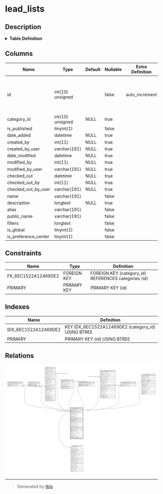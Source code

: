 # lead_lists

## Description

<details>
<summary><strong>Table Definition</strong></summary>

```sql
CREATE TABLE `lead_lists` (
  `id` int(10) unsigned NOT NULL AUTO_INCREMENT,
  `category_id` int(10) unsigned DEFAULT NULL,
  `is_published` tinyint(1) NOT NULL,
  `date_added` datetime DEFAULT NULL,
  `created_by` int(11) DEFAULT NULL,
  `created_by_user` varchar(191) COLLATE utf8mb4_unicode_ci DEFAULT NULL,
  `date_modified` datetime DEFAULT NULL,
  `modified_by` int(11) DEFAULT NULL,
  `modified_by_user` varchar(191) COLLATE utf8mb4_unicode_ci DEFAULT NULL,
  `checked_out` datetime DEFAULT NULL,
  `checked_out_by` int(11) DEFAULT NULL,
  `checked_out_by_user` varchar(191) COLLATE utf8mb4_unicode_ci DEFAULT NULL,
  `name` varchar(191) COLLATE utf8mb4_unicode_ci NOT NULL,
  `description` longtext COLLATE utf8mb4_unicode_ci DEFAULT NULL,
  `alias` varchar(191) COLLATE utf8mb4_unicode_ci NOT NULL,
  `public_name` varchar(191) COLLATE utf8mb4_unicode_ci NOT NULL,
  `filters` longtext COLLATE utf8mb4_unicode_ci NOT NULL COMMENT '(DC2Type:array)',
  `is_global` tinyint(1) NOT NULL,
  `is_preference_center` tinyint(1) NOT NULL,
  PRIMARY KEY (`id`),
  KEY `IDX_6EC1522A12469DE2` (`category_id`),
  CONSTRAINT `FK_6EC1522A12469DE2` FOREIGN KEY (`category_id`) REFERENCES `categories` (`id`) ON DELETE SET NULL
) ENGINE=InnoDB DEFAULT CHARSET=utf8mb4 COLLATE=utf8mb4_unicode_ci ROW_FORMAT=DYNAMIC
```

</details>

## Columns

| Name | Type | Default | Nullable | Extra Definition | Children | Parents | Comment |
| ---- | ---- | ------- | -------- | --------------- | -------- | ------- | ------- |
| id | int(10) unsigned |  | false | auto_increment | [campaign_leadlist_xref](campaign_leadlist_xref.md) [email_list_xref](email_list_xref.md) [email_stats](email_stats.md) [lead_lists_leads](lead_lists_leads.md) [push_notification_list_xref](push_notification_list_xref.md) [push_notification_stats](push_notification_stats.md) [sms_message_list_xref](sms_message_list_xref.md) [sms_message_stats](sms_message_stats.md) |  |  |
| category_id | int(10) unsigned | NULL | true |  |  | [categories](categories.md) |  |
| is_published | tinyint(1) |  | false |  |  |  |  |
| date_added | datetime | NULL | true |  |  |  |  |
| created_by | int(11) | NULL | true |  |  |  |  |
| created_by_user | varchar(191) | NULL | true |  |  |  |  |
| date_modified | datetime | NULL | true |  |  |  |  |
| modified_by | int(11) | NULL | true |  |  |  |  |
| modified_by_user | varchar(191) | NULL | true |  |  |  |  |
| checked_out | datetime | NULL | true |  |  |  |  |
| checked_out_by | int(11) | NULL | true |  |  |  |  |
| checked_out_by_user | varchar(191) | NULL | true |  |  |  |  |
| name | varchar(191) |  | false |  |  |  |  |
| description | longtext | NULL | true |  |  |  |  |
| alias | varchar(191) |  | false |  |  |  |  |
| public_name | varchar(191) |  | false |  |  |  |  |
| filters | longtext |  | false |  |  |  | (DC2Type:array) |
| is_global | tinyint(1) |  | false |  |  |  |  |
| is_preference_center | tinyint(1) |  | false |  |  |  |  |

## Constraints

| Name | Type | Definition |
| ---- | ---- | ---------- |
| FK_6EC1522A12469DE2 | FOREIGN KEY | FOREIGN KEY (category_id) REFERENCES categories (id) |
| PRIMARY | PRIMARY KEY | PRIMARY KEY (id) |

## Indexes

| Name | Definition |
| ---- | ---------- |
| IDX_6EC1522A12469DE2 | KEY IDX_6EC1522A12469DE2 (category_id) USING BTREE |
| PRIMARY | PRIMARY KEY (id) USING BTREE |

## Relations

![er](lead_lists.svg)

---

> Generated by [tbls](https://github.com/k1LoW/tbls)
